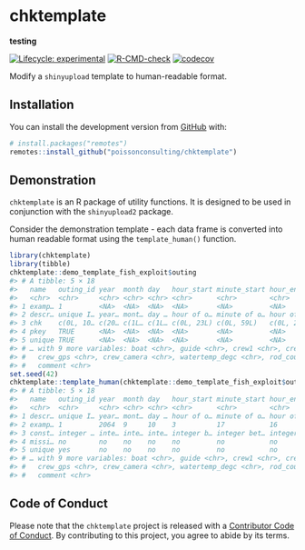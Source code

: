 
<!-- README.md is generated from README.Rmd. Please edit that file -->

# chktemplate

**testing**

<!-- badges: start -->

[![Lifecycle:
experimental](https://img.shields.io/badge/lifecycle-experimental-orange.svg)](https://lifecycle.r-lib.org/articles/stages.html#experimental)
[![R-CMD-check](https://github.com/poissonconsulting/chktemplate/workflows/R-CMD-check/badge.svg)](https://github.com/poissonconsulting/chktemplate/actions)
[![codecov](https://codecov.io/gh/poissonconsulting/chktemplate/branch/master/graph/badge.svg?token=FR6YQNTZF3)](https://codecov.io/gh/poissonconsulting/chktemplate)
<!-- badges: end -->

Modify a `shinyupload` template to human-readable format.

## Installation

You can install the development version from
[GitHub](https://github.com/poissonconsulting/chktemplate) with:

``` r
# install.packages("remotes")
remotes::install_github("poissonconsulting/chktemplate")
```

## Demonstration

`chktemplate` is an R package of utility functions. It is designed to be
used in conjunction with the `shinyupload2` package.

Consider the demonstration template - each data frame is converted into
human readable format using the `template_human()` function.

``` r
library(chktemplate)
library(tibble)
chktemplate::demo_template_fish_exploit$outing
#> # A tibble: 5 × 18
#>   name   outing_id year  month day   hour_start minute_start hour_end minute_end
#>   <chr>  <chr>     <chr> <chr> <chr> <chr>      <chr>        <chr>    <chr>     
#> 1 examp… 1         <NA>  <NA>  <NA>  <NA>       <NA>         <NA>     <NA>      
#> 2 descr… unique I… year… mont… day … hour of o… minute of o… hour of… minute of…
#> 3 chk    c(0L, 10… c(20… c(1L… c(1L… c(0L, 23L) c(0L, 59L)   c(0L, 2… c(0L, 59L)
#> 4 pkey   TRUE      <NA>  <NA>  <NA>  <NA>       <NA>         <NA>     <NA>      
#> 5 unique TRUE      <NA>  <NA>  <NA>  <NA>       <NA>         <NA>     <NA>      
#> # … with 9 more variables: boat <chr>, guide <chr>, crew1 <chr>, crew2 <chr>,
#> #   crew_gps <chr>, crew_camera <chr>, watertemp_degc <chr>, rod_count <chr>,
#> #   comment <chr>
set.seed(42)
chktemplate::template_human(chktemplate::demo_template_fish_exploit$outing)
#> # A tibble: 5 × 18
#>   name   outing_id year  month day   hour_start minute_start hour_end minute_end
#>   <chr>  <chr>     <chr> <chr> <chr> <chr>      <chr>        <chr>    <chr>     
#> 1 descr… unique I… year… mont… day … hour of o… minute of o… hour of… minute of…
#> 2 examp… 1         2064  9     10    3          17           16       46        
#> 3 const… integer … inte… inte… inte… integer b… integer bet… integer… integer b…
#> 4 missi… no        no    no    no    no         no           no       no        
#> 5 unique yes       no    no    no    no         no           no       no        
#> # … with 9 more variables: boat <chr>, guide <chr>, crew1 <chr>, crew2 <chr>,
#> #   crew_gps <chr>, crew_camera <chr>, watertemp_degc <chr>, rod_count <chr>,
#> #   comment <chr>
```

## Code of Conduct

Please note that the `chktemplate` project is released with a
[Contributor Code of
Conduct](https://contributor-covenant.org/version/2/0/CODE_OF_CONDUCT.html).
By contributing to this project, you agree to abide by its terms.
